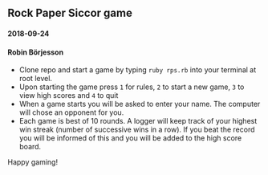 ## Rock Paper Siccor game
#### 2018-09-24
#### Robin Börjesson

- Clone repo and start a game by typing `ruby rps.rb` into your terminal at root level.
- Upon starting the game press `1` for rules, `2` to start a new game, `3` to view high scores and `4` to quit
- When a game starts you will be asked to enter your name. The computer will chose an opponent for you.
- Each game is best of 10 rounds. A logger will keep track of your highest win streak (number of successive wins in a row). If you beat the record you will be informed of this and you will be added to the high score board.

Happy gaming!

